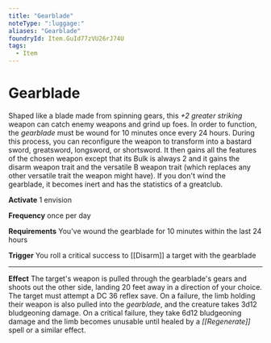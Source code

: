 ```yaml
---
title: "Gearblade"
noteType: ":luggage:"
aliases: "Gearblade"
foundryId: Item.GuId77zVU26rJ74U
tags:
  - Item
---
```


# Gearblade

Shaped like a blade made from spinning gears, this _+2 greater striking_ weapon can catch enemy weapons and grind up foes. In order to function, the _gearblade_ must be wound for 10 minutes once every 24 hours. During this process, you can reconfigure the weapon to transform into a bastard sword, greatsword, longsword, or shortsword. It then gains all the features of the chosen weapon except that its Bulk is always 2 and it gains the disarm weapon trait and the versatile B weapon trait (which replaces any other versatile trait the weapon might have). If you don't wind the gearblade, it becomes inert and has the statistics of a greatclub.

**Activate** 1 envision

**Frequency** once per day

**Requirements** You've wound the gearblade for 10 minutes within the last 24 hours

**Trigger** You roll a critical success to [[Disarm]] a target with the gearblade

* * *

**Effect** The target's weapon is pulled through the gearblade's gears and shoots out the other side, landing 20 feet away in a direction of your choice. The target must attempt a DC 36 reflex save. On a failure, the limb holding their weapon is also pulled into the _gearblade_, and the creature takes 3d12 bludgeoning damage. On a critical failure, they take 6d12 bludgeoning damage and the limb becomes unusable until healed by a _[[Regenerate]]_ spell or a similar effect.
